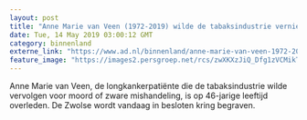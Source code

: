 ```yaml
---
layout: post
title: "Anne Marie van Veen (1972-2019) wilde de tabaksindustrie vernietigen"
date: Tue, 14 May 2019 03:00:12 GMT
category: binnenland
externe_link: "https://www.ad.nl/binnenland/anne-marie-van-veen-1972-2019-wilde-de-tabaksindustrie-vernietigen~a8397e2e/"
feature_image: "https://images2.persgroep.net/rcs/zwXKXzJiQ_Dfg1zVCMikTRCfPJU/diocontent/119216448/_fitwidth/400/?appId=21791a8992982cd8da851550a453bd7f&quality=0.7"
---
```


Anne Marie van Veen, de longkankerpatiënte die de tabaksindustrie wilde vervolgen voor moord of zware mishandeling, is op 46-jarige leeftijd overleden. De Zwolse wordt vandaag in besloten kring begraven.
